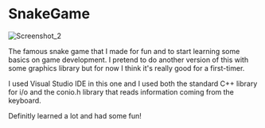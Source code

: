 # SnakeGame

![Screenshot_2](https://github.com/caiosbrl7/cpp-SnakeGame/assets/143336607/7fc369f1-a1d2-4dcf-8dd8-ef86e479c313)

The famous snake game that I made for fun and to start learning some basics on game development.
I pretend to do another version of this with some graphics library but for now I think it's really good for a first-timer.

I used Visual Studio IDE in this one and I used both the standard C++ library for i/o and the conio.h library that reads information coming from the keyboard.

Definitly learned a lot and had some fun!

